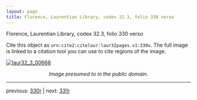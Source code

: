 ```yaml
---
layout: page
title: Florence, Laurentian Library, codex 32.3, folio 330 verso
---
```


Florence, Laurentian Library, codex 32.3, folio 330 verso

Cite this object as `urn:cite2:citelaur:laur32pages.v1:330v`.  The full image is linked to a citation tool you can use to cite regions of the image.

[![laur32_3_00668](http://www.homermultitext.org/iipsrv?IIIF=/project/homer/pyramidal/deepzoom/citelaur/laur32imgs/v1/laur32_3_00668.tif/full/800,/0/default.jpg)](http://www.homermultitext.org/ict2/?urn=urn:cite2:citelaur:laur32imgs.v1:laur32_3_00668) 

<p style="text-align: center; font-style: italic;">Image presumed to in the public domain.</p>

---

previous: [330r](../330r/) | next: [331r](../331r/)